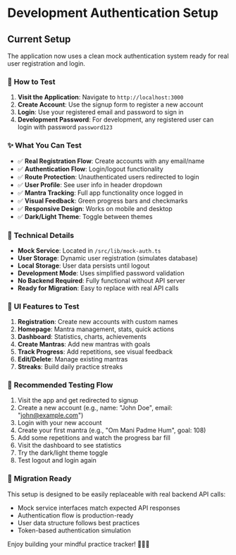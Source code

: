 # Development Authentication Setup

## Current Setup

The application now uses a clean mock authentication system ready for real user registration and login.

### 🚀 **How to Test**

1. **Visit the Application**: Navigate to `http://localhost:3000`
2. **Create Account**: Use the signup form to register a new account
3. **Login**: Use your registered email and password to sign in
4. **Development Password**: For development, any registered user can login with password `password123`

### ✨ **What You Can Test**

- ✅ **Real Registration Flow**: Create accounts with any email/name
- ✅ **Authentication Flow**: Login/logout functionality  
- ✅ **Route Protection**: Unauthenticated users redirected to login
- ✅ **User Profile**: See user info in header dropdown
- ✅ **Mantra Tracking**: Full app functionality once logged in
- ✅ **Visual Feedback**: Green progress bars and checkmarks
- ✅ **Responsive Design**: Works on mobile and desktop
- ✅ **Dark/Light Theme**: Toggle between themes

### 🔧 **Technical Details**

- **Mock Service**: Located in `/src/lib/mock-auth.ts`
- **User Storage**: Dynamic user registration (simulates database)
- **Local Storage**: User data persists until logout
- **Development Mode**: Uses simplified password validation
- **No Backend Required**: Fully functional without API server
- **Ready for Migration**: Easy to replace with real API calls

### 🎨 **UI Features to Test**

1. **Registration**: Create new accounts with custom names
2. **Homepage**: Mantra management, stats, quick actions
3. **Dashboard**: Statistics, charts, achievements
4. **Create Mantras**: Add new mantras with goals
5. **Track Progress**: Add repetitions, see visual feedback
6. **Edit/Delete**: Manage existing mantras
7. **Streaks**: Build daily practice streaks

### 📱 **Recommended Testing Flow**

1. Visit the app and get redirected to signup
2. Create a new account (e.g., name: "John Doe", email: "john@example.com")
3. Login with your new account
4. Create your first mantra (e.g., "Om Mani Padme Hum", goal: 108)
5. Add some repetitions and watch the progress bar fill
6. Visit the dashboard to see statistics
7. Try the dark/light theme toggle
8. Test logout and login again

### 🔄 **Migration Ready**

This setup is designed to be easily replaceable with real backend API calls:
- Mock service interfaces match expected API responses
- Authentication flow is production-ready
- User data structure follows best practices
- Token-based authentication simulation

Enjoy building your mindful practice tracker! 🧘‍♀️✨